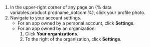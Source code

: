 1. In the upper-right corner of any page on {% data variables.product.prodname_dotcom %}, click your profile photo.
1. Navigate to your account settings.
   * For an app owned by a personal account, click **Settings**.
   * For an app owned by an organization:
     1. Click **Your organizations**.
     1. To the right of the organization, click **Settings**.
